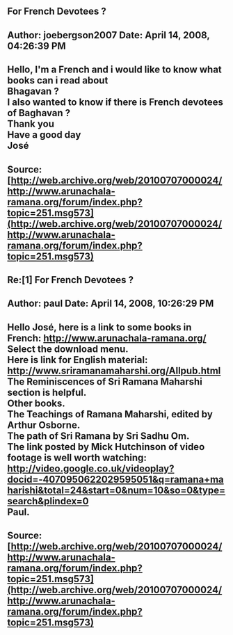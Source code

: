 ## For French Devotees ?  
Author: joebergson2007      Date: April 14, 2008, 04:26:39 PM  
---  
Hello, I'm a French and i would like to know what books can i read about  
Bhagavan ?   
I also wanted to know if there is French devotees of Baghavan ?   
Thank you   
Have a good day   
José
 ---  
Source:[http://web.archive.org/web/20100707000024/http://www.arunachala-ramana.org/forum/index.php?topic=251.msg573](http://web.archive.org/web/20100707000024/http://www.arunachala-ramana.org/forum/index.php?topic=251.msg573)   
---  

## Re:[1] For French Devotees ?  
Author: paul                Date: April 14, 2008, 10:26:29 PM  
---  
Hello José, here is a link to some books in French: http://www.arunachala-ramana.org/   
Select the download menu.   
Here is link for English material: http://www.sriramanamaharshi.org/Allpub.html   
The Reminiscences of Sri Ramana Maharshi section is helpful.   
Other books.   
The Teachings of Ramana Maharshi, edited by Arthur Osborne.   
The path of Sri Ramana by Sri Sadhu Om.   
The link posted by Mick Hutchinson of video footage is well worth watching: http://video.google.co.uk/videoplay?docid=-4070950622029595051&q=ramana+maharishi&total=24&start=0&num=10&so=0&type=search&plindex=0   
Paul.
 ---  
Source:[http://web.archive.org/web/20100707000024/http://www.arunachala-ramana.org/forum/index.php?topic=251.msg573](http://web.archive.org/web/20100707000024/http://www.arunachala-ramana.org/forum/index.php?topic=251.msg573)   
---  

